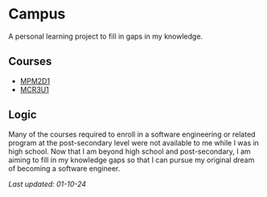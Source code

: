 # Campus
A personal learning project to fill in gaps in my knowledge.

## Courses
- [MPM2D1]()
- [MCR3U1]()

## Logic
Many of the courses required to enroll in a software engineering or related program at the post-secondary level were not available to me while I was in high school. Now that I am beyond high school and post-secondary, I am aiming to fill in my knowledge gaps so that I can pursue my original dream of becoming a software engineer.

*Last updated: 01-10-24*
